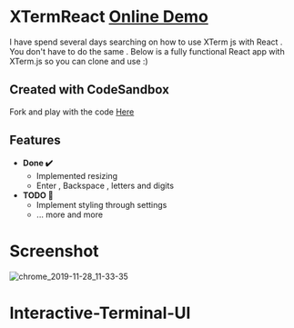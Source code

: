 # XTermReact [Online Demo](https://codesandbox.io/s/xtermreact-demo-c1h3u)
I have spend several days searching on how to use XTerm js with React . You don't have to do the same . Below is a fully functional
React app with XTerm.js so you can clone and use :)

## Created with CodeSandbox

Fork and play with the code [Here](https://codesandbox.io/s/xtermreact-demo-c1h3u)

## Features
- **Done ✔️**
  - Implemented resizing
  -  Enter , Backspace , letters and digits
- **TODO 🚧**
  - Implement styling through settings 
  - ... more and more

# Screenshot

![chrome_2019-11-28_11-33-35](https://user-images.githubusercontent.com/20374208/69794480-ffc31200-11d2-11ea-92f6-879fd396b17e.png)





# Interactive-Terminal-UI
